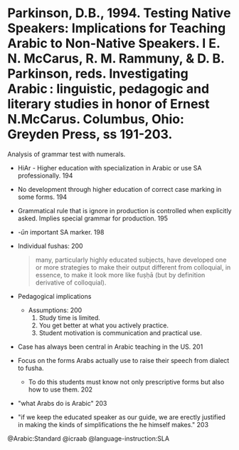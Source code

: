 # Parkinson, D.B., 1994. Testing Native Speakers: Implications for Teaching Arabic to Non-Native Speakers.  I E. N. McCarus, R. M. Rammuny, & D. B. Parkinson, reds. Investigating Arabic : linguistic, pedagogic and literary studies in honor of Ernest N.McCarus. Columbus, Ohio: Greyden Press, ss 191-203.

Analysis of grammar test with numerals.

- HiAr - Higher education with specialization in Arabic or use SA professionally. 194

- No development through higher education of correct case marking in some forms. 194

- Grammatical rule that is ignore in production is controlled when explicitly asked. Implies special grammar for production. 195

- *-ūn* important SA marker. 198

-  Individual fushas: 200

    > many, particularly highly educated subjects, have developed one or more strategies to make their output different from colloquial, in essence, to make it look more like fuṣḥā (but by definition derivative of colloquial).

- Pedagogical implications
  - Assumptions: 200
    1. Study time is limited.
    2. You get better at what you actively practice.
    3. Student motivation is communication and practical use.

- Case has always been central in Arabic teaching in the US. 201

- Focus on the forms Arabs actually use to raise their speech from dialect to fusha. 
  - To do this students must know not only prescriptive forms but also how to use them. 202

- "what Arabs do is Arabic" 203

- "if we keep the educated speaker as our guide, we are erectly justified in making the kinds of simplifications the he himself makes." 203

@Arabic:Standard
@icraab
@language-instruction:SLA
